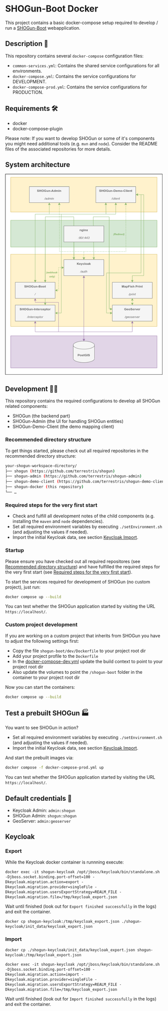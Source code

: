 # SHOGun-Boot Docker

This project contains a basic docker-compose setup required to develop / run a
[SHOGun-Boot](https://github.com/terrestris/shogun) webapplication.

## Description 📙

This repository contains several `docker-compose` configuration files:

- `common-services.yml`: Contains the shared service configurations for all environments.
- `docker-compose.yml`: Contains the service configurations for DEVELOPMENT.
- `docker-compose-prod.yml`: Contains the service configurations for PRODUCTION.

## Requirements 🛠️

- docker
- docker-compose-plugin

Please note: If you want to develop SHOGun or some of it's components you might need
additional tools (e.g. `mvn` and `node`). Consider the README files of the associated
repositories for more details.

## System architecture

![System architecture](./docs/components.png)

## Development 🧑‍💻

This repository contains the required configurations to develop all SHOGun related
components:

- SHOGun (the backend part)
- SHOGun-Admin (the UI for handling SHOGun entities)
- SHOGun-Demo-Client (the demo mapping client)

### Recommended directory structure

To get things started, please check out all required repositories in the recommended
directory structure:

```bash
your-shogun-workspace-directory/
├── shogun (https://github.com/terrestris/shogun)
├── shogun-admin (https://github.com/terrestris/shogun-admin)
├── shogun-demo-client (https://github.com/terrestris/shogun-demo-client)
├── shogun-docker (this repository)
└── …
```

### Required steps for the very first start

- Check and fulfill all development notes of the child components (e.g. installing the
  `maven` and `node` dependencies).
- Set all required environment variables by executing `./setEnvironment.sh` (and adjusting the values if needed).
- Import the initial Keycloak data, see section [Keycloak Import](#import).

### Startup

Please ensure you have checked out all required repositores (see [Recommended directory structure](#recommended-directory-structure))
and have fulfilled the required steps for the very first start (see [Required steps for the very first start](#required-steps-for-the-very-first-start)).

To start the services required for development of SHOGun (no custom project), just run:

```bash
docker compose up --build
```

You can test whether the SHOGun application started by visiting the URL `https://localhost/`.

### Custom project development

If you are working on a custom project that inherits from SHOGun you have to adjust the
following settings first:

- Copy the file `shogun-boot/dev/Dockerfile` to your project root dir
- Add your project profile to the `Dockerfile`
- In the [docker-compose-dev.yml](docker-compose-dev.yml) update the build context to
  point to your project root dir
- Also update the volumes to point the `/shogun-boot` folder in the container to
  your project root dir

Now you can start the containers:

```bash
docker compose up --build
```

## Test a prebuilt SHOGun 🏭

You want to see SHOGun in action?

- Set all required environment variables by executing `./setEnvironment.sh` (and adjusting the values if needed).
- Import the initial Keycloak data, see section [Keycloak Import](#import).

And start the prebuilt images via:

```bash
docker compose -f docker-compose-prod.yml up
```

You can test whether the SHOGun application started by visiting the URL
`https://localhost/`.

## Default credentials 🔐

- Keycloak Admin: `admin:shogun`
- SHOGun Admin: `shogun:shogun`
- GeoServer: `admin:geoserver`

## Keycloak

### Export

While the Keycloak docker container is runnning execute:

```
docker exec -it shogun-keycloak /opt/jboss/keycloak/bin/standalone.sh -Djboss.socket.binding.port-offset=100 -Dkeycloak.migration.action=export -Dkeycloak.migration.provider=singleFile -Dkeycloak.migration.usersExportStrategy=REALM_FILE -Dkeycloak.migration.file=/tmp/keycloak_export.json
```

Wait until finished (look out for `Export finished successfully` in the logs) and exit the container.

```
docker cp shogun-keycloak:/tmp/keycloak_export.json ./shogun-keycloak/init_data/keycloak_export.json
```

### Import

```
docker cp ./shogun-keycloak/init_data/keycloak_export.json shogun-keycloak:/tmp/keycloak_export.json
```

```
docker exec -it shogun-keycloak /opt/jboss/keycloak/bin/standalone.sh -Djboss.socket.binding.port-offset=100 -Dkeycloak.migration.action=import -Dkeycloak.migration.provider=singleFile -Dkeycloak.migration.usersExportStrategy=REALM_FILE -Dkeycloak.migration.file=/tmp/keycloak_export.json
```

Wait until finished (look out for `Import finished successfully` in the logs) and exit the container.
